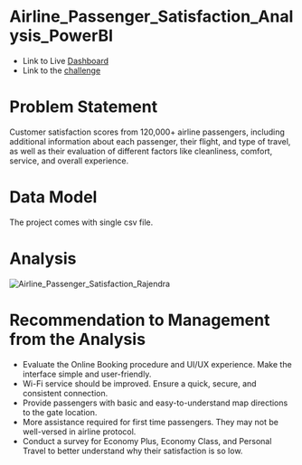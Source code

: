 # Airline_Passenger_Satisfaction_Analysis_PowerBI

* Link to Live [Dashboard](https://sites.google.com/view/rajendra-kumar-oram/projects/operations/airline-passenger-satisfaction?authuser=0)
* Link to the [challenge](https://www.mavenanalytics.io/data-playground)

# Problem Statement
Customer satisfaction scores from 120,000+ airline passengers, including additional information about each passenger, their flight, and type of travel, as well as 
their evaluation of different factors like cleanliness, comfort, service, and overall experience.

# Data Model
The project comes with single csv file. 

# Analysis
![Airline_Passenger_Satisfaction_Rajendra](https://user-images.githubusercontent.com/92287466/195317571-11be2bb8-df59-4a9b-8702-1776ced5a1a0.png)

# Recommendation to Management from the Analysis
* Evaluate the Online Booking procedure and UI/UX experience. Make the interface simple and user-friendly.
* Wi-Fi service should be improved. Ensure a quick, secure, and consistent connection.
* Provide passengers with basic and easy-to-understand map directions to the gate location.
* More assistance required for first time passengers. They may not be well-versed in airline protocol.
* Conduct a survey for Economy Plus, Economy Class, and Personal Travel to better understand why their satisfaction is so low.
